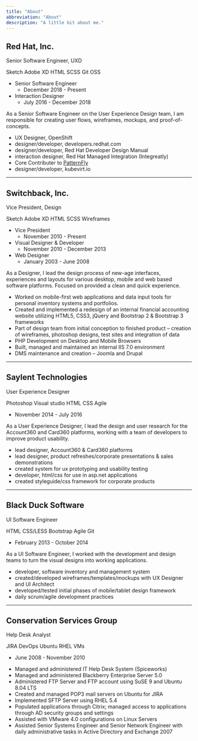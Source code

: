 ```yaml
---
title: "About"
abbreviation: "About"
description: "A little bit about me."
---
```


<!-- <ul class="nav justify-content-center">
  <li class="nav-item">
    <a class="nav-link" href="#">History</a>
  </li>
  <li class="nav-item">
    <a class="nav-link" href="#">Education</a>
  </li>
  <li class="nav-item">
    <a class="nav-link" href="#">Recognitions</a>
  </li>
</ul>
<hr> -->
<div class="container pt-3 pb-3">
  <div class="row g-5">
    <div class="col-md-6">
      <h2 id="redhat">Red Hat, Inc.</h2>
      <p class="mb-0">
        Senior Software Engineer, UXD
      </p>
      <p>
        <span class="badge rounded-pill bg-dark">Sketch</span>
        <span class="badge rounded-pill bg-dark">Adobe XD</span>
        <span class="badge rounded-pill bg-dark">HTML</span>
        <span class="badge rounded-pill bg-dark">SCSS</span>
        <span class="badge rounded-pill bg-dark">Git</span>
        <span class="badge rounded-pill bg-dark">OSS</span>
      </p>
      <ul class="icon-list">
        <li>Senior Software Engineer
          <ul><li>December 2018 - Present</li></ul>
        </li>
        <li class="text-muted">
          Interaction Designer
          <ul><li>July 2016 - December 2018</li></ul>
        </li>
      </ul>
    </div>
    <div class="col-md-6">
      <p>As a Senior Software Engineer on the User Experience Design team, I am responsible for creating user flows, wireframes, mockups, and proof-of-concepts.</p>
      <ul class="icon-list">
        <li>UX Designer, OpenShift</li>
        <li>designer/developer, developers.redhat.com</li>
        <li>designer/developer, Red Hat Developer Design Manual</li>
        <li>interaction designer, Red Hat Managed Integration (Integreatly)
        <li>Core Contributer to <a href="https://www.patternfly.org" target="top" alt="PatternFly website">PatternFly</a></li>
        <li>designer/developer, kubevirt.io</li>
      </ul>
    </div>
  </div>
  <hr class="col-3 col-md-2 mb-5">
  <div class="row g-5">
    <div class="col-md-6">
      <h2>Switchback, Inc.</h2>
      <p class="mb-0">
        Vice President, Design
      </p>
      <p>
        <span class="badge rounded-pill bg-dark">Sketch</span>
        <span class="badge rounded-pill bg-dark">Adobe XD</span>
        <span class="badge rounded-pill bg-dark">HTML</span>
        <span class="badge rounded-pill bg-dark">SCSS</span>
        <span class="badge rounded-pill bg-dark">Wireframes</span>
      </p>
      <ul class="icon-list">
        <li>Vice President
          <ul><li>November 2010 - Present</li></ul>
        </li>
        <li class="text-muted">
          Visual Designer &amp; Developer
          <ul><li>November 2010 - December 2013</li></ul>
        </li>
        <li class="text-muted">
          Web Designer
          <ul><li>January 2003 - June 2008</li></ul>
        </li>
      </ul>
    </div>
    <div class="col-md-6">
      <p>As a Designer, I lead the design process of new-age interfaces, experiences and layouts for various desktop, mobile and web based software platforms. Focused on provided a clean and quick experience.</p>
      <ul class="icon-list">
        <li>Worked on mobile-first web applications and data input tools for personal inventory systems and portfolios.</li>
        <li>Created and implemented a redesign of an internal financial accounting website utilizing HTML5, CSS3, jQuery and Bootstrap 2 & Bootstrap 3 frameworks</li>
        <li>Part of design team from initial conception to finished product – creation of wireframes, photoshop designs, test sites and integration of data</li>
        <li>PHP Development on Desktop and Mobile Browsers</li>
        <li>Built, managed and maintained an internal IIS 7.0 environment</li>
        <li>DMS maintenance and creation – Joomla and Drupal</li>
      </ul>
    </div>
  </div>
  <hr class="col-3 col-md-2 mb-5">
  <div class="row g-5">
    <div class="col-md-6">
      <h2>Saylent Technologies</h2>
      <p class="mb-0">
        User Experience Designer
      </p>
      <p>
        <span class="badge rounded-pill bg-dark">Photoshop</span>
        <span class="badge rounded-pill bg-dark">Visual studio</span>
        <span class="badge rounded-pill bg-dark">HTML</span>
        <span class="badge rounded-pill bg-dark">CSS</span>
        <span class="badge rounded-pill bg-dark">Agile</span>
      </p>
      <ul class="icon-list">
        <li>November 2014 - July 2016</li>
      </ul>
    </div>
    <div class="col-md-6">
      <p>As a User Experience Designer, I lead the design and user research for the Account360 and Card360 platforms, working with a team of developers to improve product usability.</p>
      <ul class="icon-list">
        <li>lead designer, Account360 &amp; Card360 platforms</li>
        <li>lead designer, product refreshes/corporate presentations &amp; sales demonstrations</li>
        <li>created system for ux prototyping and usability testing</li>
        <li>developer, html/css for use in asp.net applications</li>
        <li>created styleguide/css framework for corporate products</li>
      </ul>
    </div>
  </div>
  <hr class="col-3 col-md-2 mb-5">
  <div class="row g-5">
    <div class="col-md-6">
      <h2>Black Duck Software</h2>
      <p class="mb-0">
        UI Software Engineer
      </p>
      <p>
        <span class="badge rounded-pill bg-dark">HTML</span>
        <span class="badge rounded-pill bg-dark">CSS/LESS</span>
        <span class="badge rounded-pill bg-dark">Bootstrap</span>
        <span class="badge rounded-pill bg-dark">Agile</span>
        <span class="badge rounded-pill bg-dark">Git</span>
      </p>
      <ul class="icon-list">
        <li>February 2013 - October 2014</li>
      </ul>
    </div>
    <div class="col-md-6">
      <p>As a UI Software Engineer, I worked with the development and design teams to turn the visual designs into working applications.</p>
      <ul class="icon-list">
        <li>developer, software inventory and management system</li>
        <li>created/developed wireframes/templates/mockups with UX Designer and UI Architect</li>
        <li>developed/tested initial phases of mobile/tablet design framework</li>
        <li>daily scrum/agile development practices</li>
      </ul>
    </div>
  </div>
  <hr class="col-3 col-md-2 mb-5">
  <div class="row g-5">
    <div class="col-md-6">
      <h2>Conservation Services Group</h2>
      <p class="mb-0">
        Help Desk Analyst
      </p>
      <p>
        <span class="badge rounded-pill bg-dark">JIRA</span>
        <span class="badge rounded-pill bg-dark">DevOps</span>
        <span class="badge rounded-pill bg-dark">Ubuntu</span>
        <span class="badge rounded-pill bg-dark">RHEL</span>
        <span class="badge rounded-pill bg-dark">VMs</span>
      </p>
      <ul class="icon-list">
        <li>June 2008 - November 2010</li>
      </ul>
    </div>
    <div class="col-md-6">
      <ul class="icon-list">
        <li>Managed and administered IT Help Desk System (Spiceworks)</li>
        <li>Managed and administered Blackberry Enterprise Server 5.0</li>
        <li>Administered FTP Server and FTP account using SuSE 9 and Ubuntu 8.04 LTS</li>
        <li>Created and managed POP3 mail servers on Ubuntu for JIRA</li>
        <li>Implemented SFTP Server using RHEL 5.4</li>
        <li>Populated applications through Citrix; managed access to applications through AD security groups and settings</li>
        <li>Assisted with VMware 4.0 configurations on Linux Servers</li>
        <li>Assisted Senior Systems Engineer and Senior Network Engineer with daily administrative tasks in Active Directory and Exchange 2007</li>
      </ul>
    </div>
  </div>
</div>
